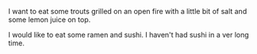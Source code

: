 I want to eat some trouts grilled on an open fire
with a little bit of salt and some lemon juice on top.

I would like to eat some ramen and sushi. I haven't had sushi in
a ver long time.
